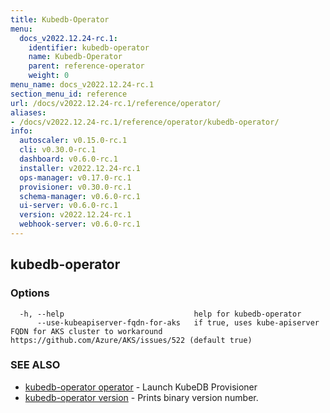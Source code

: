 ```yaml
---
title: Kubedb-Operator
menu:
  docs_v2022.12.24-rc.1:
    identifier: kubedb-operator
    name: Kubedb-Operator
    parent: reference-operator
    weight: 0
menu_name: docs_v2022.12.24-rc.1
section_menu_id: reference
url: /docs/v2022.12.24-rc.1/reference/operator/
aliases:
- /docs/v2022.12.24-rc.1/reference/operator/kubedb-operator/
info:
  autoscaler: v0.15.0-rc.1
  cli: v0.30.0-rc.1
  dashboard: v0.6.0-rc.1
  installer: v2022.12.24-rc.1
  ops-manager: v0.17.0-rc.1
  provisioner: v0.30.0-rc.1
  schema-manager: v0.6.0-rc.1
  ui-server: v0.6.0-rc.1
  version: v2022.12.24-rc.1
  webhook-server: v0.6.0-rc.1
---
```


## kubedb-operator



### Options

```
  -h, --help                             help for kubedb-operator
      --use-kubeapiserver-fqdn-for-aks   if true, uses kube-apiserver FQDN for AKS cluster to workaround https://github.com/Azure/AKS/issues/522 (default true)
```

### SEE ALSO

* [kubedb-operator operator](/docs/v2022.12.24-rc.1/reference/operator/kubedb-operator_operator)	 - Launch KubeDB Provisioner
* [kubedb-operator version](/docs/v2022.12.24-rc.1/reference/operator/kubedb-operator_version)	 - Prints binary version number.

